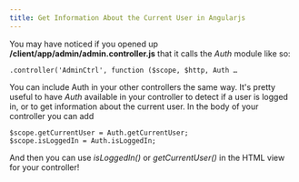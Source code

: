 ```yaml
---
title: Get Information About the Current User in Angularjs
---
```

You may have noticed if you opened up **/client/app/admin/admin.controller.js** that it calls the _Auth_ module like so:

    .controller('AdminCtrl', function ($scope, $http, Auth …

You can include Auth in your other controllers the same way. It's pretty useful to have _Auth_ available in your controller to detect if a user is logged in, or to get information about the current user. In the body of your controller you can add

    $scope.getCurrentUser = Auth.getCurrentUser;
    $scope.isLoggedIn = Auth.isLoggedIn;

And then you can use _isLoggedIn()_ or _getCurrentUser()_ in the HTML view for your controller!